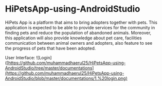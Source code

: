 # HiPetsApp-using-AndroidStudio
HiPets App is a platform that aims to bring adopters together with pets. 
This application is expected to be able to provide services for the community in finding pets and reduce the population of abandoned animals. 
Moreover, this application will also provide knowledge about pet care, facilities communication between animal owners and adopters, also feature to see the progress of pets that have been adopted.

User Interface:
![Login]([https://github.com/muhammadhaerul25/HiPetsApp-using-AndroidStudio/tree/master/documentations](https://github.com/muhammadhaerul25/HiPetsApp-using-AndroidStudio/blob/master/documentations/1.%20login.png)
